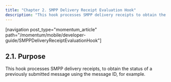 ```yaml
---
title: "Chapter 2. SMPP Delivery Receipt Evaluation Hook"
description: "This hook processes SMPP delivery receipts to obtain the status of a previously submitted message using the message ID for example..."
---
```


[navigation post_type="momentum_article" path="/momentum/mobile/developer-guide/SMPPDeliveryReceiptEvaluationHook"]

## <a name="SMPPDeliveryReceiptEvaluationHook.purpose"></a> 2.1. Purpose

This hook processes SMPP delivery receipts, to obtain the status of a previously submitted message using the message ID, for example.